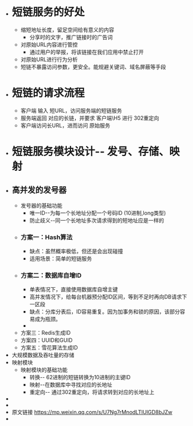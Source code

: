 - # 短链服务的好处
	- 缩短地址长度，留足空间给有意义的内容
		- 分享时的文字，推广链接时的广告词
	- 对原始URL内容进行管控
		- 通过用户的举报，将该链接在我们应用中禁止打开
	- 对原始URL进行行为分析
	- 短链不暴露访问参数，更安全。能规避关键词、域名屏蔽等手段
- # 短链的请求流程
	- 客户端 输入 短URL，访问服务端的短链服务
	- 服务端返回 对应的长链，并要求 客户端\\H5 进行 302重定向
	- 客户端访问长URL，进而访问 原始服务
- # 短链服务模块设计-- 发号、存储、映射
- ## 高并发的发号器
	- 发号器的基础功能
		- 唯一ID--为每一个长地址分配一个号码ID (10进制,long类型)
		- 防止歧义--同一个长地址多次请求得到的短地址应是一样的
	- ### 方案一：Hash算法
		- 缺点：虽然概率极低，但还是会出现碰撞
		- 适用场景：简单的短链服务
	- ### 方案二：数据库自增ID
		- 单表情况下，直接使用数据库自增主键
		- 高并发情况下，给每台机器预分配ID区间，等到不足时再向DB请求下一区段
		- 缺点：分库分表后，ID容易重复。因为加事务和锁的原因，该部分容易成为瓶颈。
		-
	- 方案三：Redis生成ID
	- 方案四：UUID和GUID
	- 方案五：雪花算法生成ID
- 大规模数据及吞吐量的存储
- 映射模块
	- 映射模块的基础功能
		- 转换-- 62进制的短链转换为10进制的主键ID
		- 映射--在数据库中寻找对应的长地址
		- 重定向-- 通过302重定向，将请求转到对应的长地址上
-
-
- 原文链接 https://mp.weixin.qq.com/s/U7Ng7rMnodLTIUlGD8bJZw
-